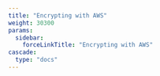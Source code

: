 ```yaml
---
title: "Encrypting with AWS"
weight: 30300
params:
  sidebar:
    forceLinkTitle: "Encrypting with AWS"
cascade:
  type: "docs"
---
```



